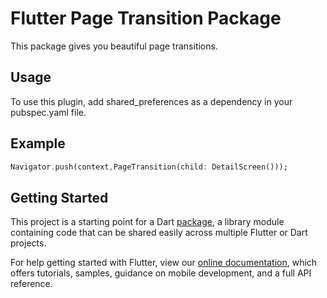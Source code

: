 # Flutter Page Transition Package

This package gives you beautiful page transitions. 

## Usage 
To use this plugin, add shared_preferences as a dependency in your pubspec.yaml file. 

## Example 

```dart 
Navigator.push(context,PageTransition(child: DetailScreen())); 
```




## Getting Started

This project is a starting point for a Dart
[package](https://flutter.io/developing-packages/),
a library module containing code that can be shared easily across
multiple Flutter or Dart projects.

For help getting started with Flutter, view our 
[online documentation](https://flutter.io/docs), which offers tutorials, 
samples, guidance on mobile development, and a full API reference.

